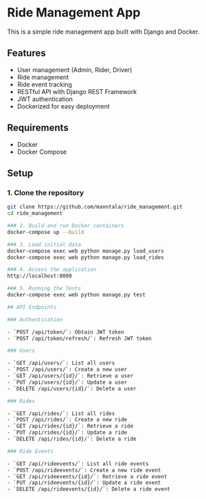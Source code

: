 # Ride Management App

This is a simple ride management app built with Django and Docker.

## Features

- User management (Admin, Rider, Driver)
- Ride management
- Ride event tracking
- RESTful API with Django REST Framework
- JWT authentication
- Dockerized for easy deployment

## Requirements

- Docker
- Docker Compose

## Setup

### 1. Clone the repository

```bash
git clone https://github.com/manntala/ride_management.git
cd ride_management

### 2. Build and run Docker containers
docker-compose up --build

### 3. Load initial data
docker-compose exec web python manage.py load_users
docker-compose exec web python manage.py load_rides

### 4. Access the application
http://localhost:8000

### 5. Running the Tests
docker-compose exec web python manage.py test

## API Endpoints

### Authentication

- `POST /api/token/`: Obtain JWT token
- `POST /api/token/refresh/`: Refresh JWT token

### Users

- `GET /api/users/`: List all users
- `POST /api/users/`: Create a new user
- `GET /api/users/{id}/`: Retrieve a user
- `PUT /api/users/{id}/`: Update a user
- `DELETE /api/users/{id}/`: Delete a user

### Rides

- `GET /api/rides/`: List all rides
- `POST /api/rides/`: Create a new ride
- `GET /api/rides/{id}/`: Retrieve a ride
- `PUT /api/rides/{id}/`: Update a ride
- `DELETE /api/rides/{id}/`: Delete a ride

### Ride Events

- `GET /api/rideevents/`: List all ride events
- `POST /api/rideevents/`: Create a new ride event
- `GET /api/rideevents/{id}/`: Retrieve a ride event
- `PUT /api/rideevents/{id}/`: Update a ride event
- `DELETE /api/rideevents/{id}/`: Delete a ride event